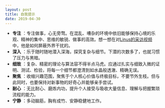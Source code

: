 ```yaml
---
layout: post
title: 自我提示
date: 2019-04-30
---
```


-   **专注** ：专注做事，心无旁骛。在混乱、嘈杂的环境中依旧能够保持心境的乐观、精神的集中、思维的敏锐、做事的高效。想一想在对[Linus的采访视频](https://www.bilibili.com/video/av17507825/)中，他是如何屏蔽外界干扰的。
-   **深入** ：乐于随时随地潜入深海，探究复杂与细节。下潜的次数多了，也就习惯了压力与黑暗。
-   **细致** ：复杂、精密的理论与算法容不得半点马虎。应通过扎实与细致入微的证明、测试、检验，将每一个细节都澄清到如水晶般透澈、精确无误。
-   **聚焦** ：收缩兴趣范围，聚焦于个人核心价值与终极目标，不要节外生枝。但与此同时，也要保持对新事物的好奇心并能够亲手尝试。
-   **耐心** ：无比耐心、磨炼内功，提升个人接受与吸收大量信息、理解与把握繁琐流程的能力。
-   **宁静** ：多动脑筋，胸有成竹、安静稳健地工作。
